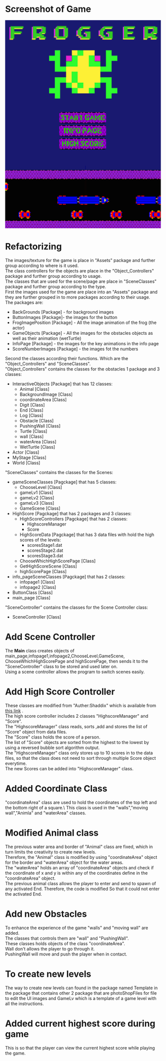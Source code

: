# Screenshot of Game
![](Assets/MainPageImage.png)

# Refactorizing
The images/texture for the game is place in "Assets" package and further group according to where is it used. \
The class controllers for the objects are place in the "Object_Controllers" package and further group according to usage. \
The classes that are used for the scene/page are place in "SceneClasses" package and further group according to the type. \
First the images used for the game are place into an "Assets" package and they are further grouped in to more packages according to their usage.\
The packages are:
* BackGrounds       [Package] - for background images
* ButtonImages      [Package]- the images for the button
* FrogImagePosition [Package] - All the image animation of the frog (the actor)
* GameObjects       [Package] - All the images for the obstacles objects as well as their animation (wetTurtle)
* InfoPage          [Package] - the images for the key animations in the info page
* ScoreNumberImages [Package] - the images fot the numbers 

Second the classes according their functions. Which are the "Object_Controllers" and "SceneClasses".\
"Object_Controllers" contains the classes for the obstacles 1 package and 3 classes:
* InteractiveObjects [Package] that has 12 classes:
    * Animal                        [Class]
    * BackgroundImage               [Class]
    * coordinateArea                [Class]
    * Digit                         [Class]
    * End                           [Class]
    * Log                           [Class]
    * Obstacle                      [Class]
    * PushingWall                   [Class]
    * Turtle                        [Class]
    * wall                          [Class]
    * waterArea                     [Class]
    * WetTurtle                     [Class]
* Actor                             [Class]
* MyStage                           [Class]
* World                             [Class]

"SceneClasses" contains the classes for the Scenes:
* gameSceneClasses [Pagckage] that has 5 classes:
    * ChooseLevel                   [Class]
    * gameLv1                       [Class]
    * gameLv2                       [Class]
    * gameLv3                       [Class]
    * GameScene                     [Class]
* HighScore [Pagckage] that has 2 packages and 3 classes:
    * HighScoreControllers [Pagckage] that has 2 classes:
        * HighscoreManager
        * Score
    * HighScoreData [Pagckage] that has 3 data files with hold the high scores of the levels:
        * scoresStage1.dat
        * scoresStage2.dat
        * scoresStage3.dat
    * ChooseWhichHighScorePage      [Class]
    * GetHighScoreScene             [Class]
    * highScorePage                 [Class]
* info_pageSceneClasses [Pagckage] that has 2 classes:
    * infopage1                     [Class]
    * infopage2                     [Class]
* ButtonClass                       [Class]
* main_page                         [Class]

"SceneController" contains the classes for the Scene Controller class:
* SceneController                   [Class]

# Add Scene Controller
The **Main** class creates objects of main_page,infopage1,infopage2,ChooseLevel,GameScene,
 ChooseWhichHighScorePage and highScorePage, then sends it to the "SceneController" class
 to be stored and used later on. \
 Using a scene controller allows the program to switch scenes easily. 
 
# Add High Score Controller 
These classes are modified from "Auther:Shaddix" which is available from [this link](http://forum.codecall.net/topic/50071-ystem/) . \
The high score controller includes 2 classes "HighscoreManager" and "Score".\
The "HighscoreManager" class reads, sorts ,add and stores the list of "Score" object from data files.\
The "Score" class holds the score of a person.\
The list of "Score" objects are sorted from the highest to the lowest by using a reversed bubble sort algorithm output.\
The "HighscoreManager" class only stores up to 10 scores in to the data files, so that the class does not need to sort 
through multiple Score object everytime.\
The new Scores can be added into "HighscoreManager" class. 

# Added Coordinate Class
"coordinateArea" class are used to hold the coordinates of the top left and the bottom right of a square.\ 
This class is used in the "walls","moving wall","Animla" and "waterArea" classes.

# Modified Animal class
The previous water area and border of "Animal" class are fixed, which in turn limits the creativity to create new levels.\
Therefore, the "Animal" class is modified by using "coordinateArea" object for the border and "waterArea" object for the water areas.\
The "waterArea" holds an array of "coordinateArea" objects and check if the coordinate of x and y is within any of the coordinates define
in the "coordinateArea" object. \
The previous animal class allows the player to enter and send to spawn of any activated End. Therefore, the code is modified
So that it could not enter the activated End.

# Add new Obstacles
To enhance the experience of the game "walls" and "moving wall" are added. \
The classes that controls them are "wall" and "PushingWall". \
These classes holds objects of the class "coordinateArea". \
Wall don't allows the player to go through it. \
PushingWall will move and push the player when in contact.

 # To create new levels
 The way to create new levels can found in the package named Template in the package that contains other 2 
 package that are photoShopFiles for file to edit the UI images and GameLv which is a template of a game level with all
 the instructions.

# Added current highest score during game
This is so that the player can view the current highest score while playing the game.

